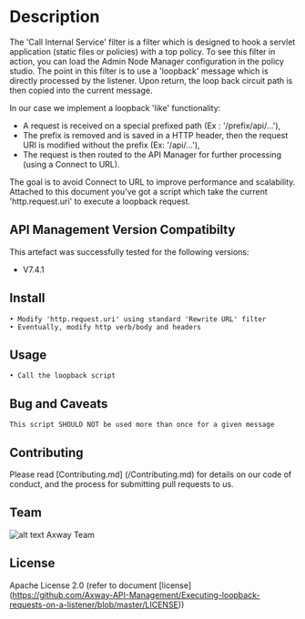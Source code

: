 # Description
The 'Call Internal Service' filter is a filter which is designed to hook a servlet application (static files or policies) with a top policy. 
To see this filter in action, you can load the Admin Node Manager configuration in the policy studio. 
The point in this filter is to use a 'loopback' message which is directly processed by the listener. 
Upon return, the loop back circuit path is then copied into the current message.

In our case we implement a loopback 'like' functionality:
- A request is received on a special prefixed path (Ex : '/prefix/api/...'),
- The prefix is removed and is saved in a HTTP header, then the request URI is modified without the prefix (Ex: '/api/...'),
- The request is then routed to the API Manager for further processing (using a Connect to URL).

The goal is to avoid Connect to URL to improve performance and scalability. Attached to this document you've got a script which take the current 'http.request.uri' to execute a loopback request.

## API Management Version Compatibilty
This artefact was successfully tested for the following versions:
- V7.4.1


## Install

```
• Modify 'http.request.uri' using standard 'Rewrite URL' filter
• Eventually, modify http verb/body and headers
```

## Usage

```
• Call the loopback script
```

## Bug and Caveats

```
This script SHOULD NOT be used more than once for a given message
```

## Contributing

Please read [Contributing.md] (/Contributing.md) for details on our code of conduct, and the process for submitting pull requests to us.

## Team

![alt text][Axwaylogo] Axway Team

[Axwaylogo]: https://github.com/Axway-API-Management/Common/img/AxwayLogoSmall.png  "Axway logo"


## License
Apache License 2.0 (refer to document [license] (https://github.com/Axway-API-Management/Executing-loopback-requests-on-a-listener/blob/master/LICENSE))

